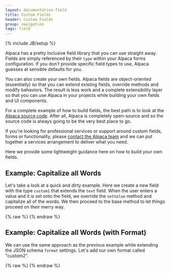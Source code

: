 ```yaml
---
layout: documentation-field
title: Custom Fields
header: Custom Fields
group: navigation
tags: field
---
```

{% include JB/setup %}

Alpaca has a pretty inclusive field library that you can use straight away.  Fields are simply referenced by their
<code>type</code> within your Alpaca forms configuration.  If you don't provide specific field types to use, Alpaca
guesses at sensible defaults for you.

You can also create your own fields.  Alpaca fields are object-oriented (essentially) so that you can extend existing
fields, override methods and modify behaviors.  The result is less work and a complete extensibility layer so that you
can use Alpaca in your projects while building your own fields and UI components.

For a complete example of how to build fields, the best path is to look at the
<a href="https://github.com/gitana/alpaca">Alpaca source code</a>.  After all, Alpaca is completely open-source and
so the source code is always going to be the very best place to go.

If you're looking for professional services or support around custom fields, forms or functionality, please
<a href="support.html">contact the Alpaca team</a> and we can put together a services arrangement to deliver what
you need.

Here we provide some lightweight guidance here on how to build your own fields.

## Example: Capitalize all Words

Let's take a look at a quick and dirty example.  Here we create a new field with the type <code>custom1</code>
that extends the <code>text</code> field.  When the user enters a value and it is set onto the field, we override
the <code>setValue</code> method and capitalize all of the words.  We then proceed to the base method to let things
proceed on their merry way.

<div id="field1"> </div>
{% raw %}
<script type="text/javascript" id="field1-script">
$.alpaca.Fields.Custom1Field = $.alpaca.Fields.TextField.extend({
    getFieldType: function() {
        return "custom1";
    },
    setValue: function(val)
    {
        var words = val.split(" ");
        for (var i = 0; i < words.length; i++)
        {
            var newWord = words[i].substring(0,1).toUpperCase();
            if (words[i].length > 1) {
                newWord += words[i].substring(1).toLowerCase();
            }
            words[i] = newWord;
        }
        this.base(words.join(" "));
    },
    onKeyPress: function(e)
    {
        this.base(e);
        var self = this;
        Alpaca.later(0, this, function() {
            var v = self.getValue();
            self.setValue(v);
        });
    }
});
Alpaca.registerFieldClass("custom1", Alpaca.Fields.Custom1Field);
$("#field1").alpaca({
    "schema": {
        "type": "object",
        "properties": {
            "name": {
                "type": "string",
                "title": "What is your name?"
            }
        }
    },
    "options": {
        "fields": {
            "name": {
                "type": "custom1"
            }
        }
    }
});
</script>
{% endraw %}

## Example: Capitalize all Words (with Format)

We can use the same approach as the previous example while extending the JSON schema <code>format</code> settings.
Let's add our own format called "custom2".

<div id="field2"> </div>
{% raw %}
<script type="text/javascript" id="field2-script">
$.alpaca.Fields.Custom2Field = $.alpaca.Fields.TextField.extend({
    getFieldType: function() {
        return "custom2";
    },
    setValue: function(val)
    {
        var words = val.split(" ");
        for (var i = 0; i < words.length; i++)
        {
            var newWord = words[i].substring(0,1).toUpperCase();
            if (words[i].length > 1) {
                newWord += words[i].substring(1).toLowerCase();
            }
            words[i] = newWord;
        }
        this.base(words.join(" "));
    },
    onKeyPress: function(e)
    {
        this.base(e);
        var self = this;
        Alpaca.later(0, this, function() {
            var v = self.getValue();
            self.setValue(v);
        });
    }
});
Alpaca.registerFieldClass("custom2", Alpaca.Fields.Custom2Field);
Alpaca.registerDefaultFormatFieldMapping("capitalized_words", "custom2");
$("#field2").alpaca({
    "schema": {
        "type": "object",
        "properties": {
            "name": {
                "type": "string",
                "title": "What is your name?",
                "format": "capitalized_words"
            }
        }
    }
});
</script>
{% endraw %}


